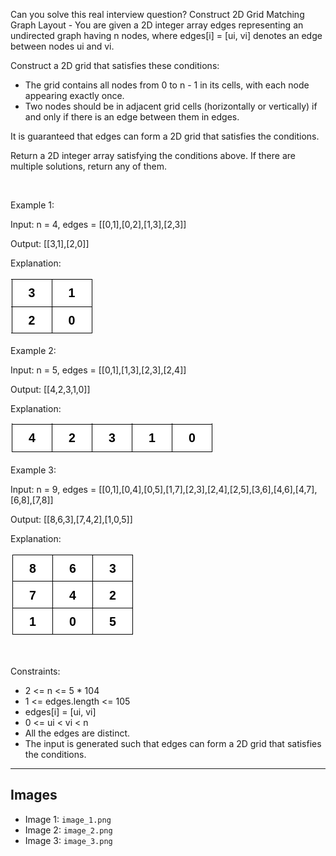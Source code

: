 Can you solve this real interview question? Construct 2D Grid Matching Graph Layout - You are given a 2D integer array edges representing an undirected graph having n nodes, where edges[i] = [ui, vi] denotes an edge between nodes ui and vi.

Construct a 2D grid that satisfies these conditions:

 * The grid contains all nodes from 0 to n - 1 in its cells, with each node appearing exactly once.
 * Two nodes should be in adjacent grid cells (horizontally or vertically) if and only if there is an edge between them in edges.

It is guaranteed that edges can form a 2D grid that satisfies the conditions.

Return a 2D integer array satisfying the conditions above. If there are multiple solutions, return any of them.

 

Example 1:

Input: n = 4, edges = [[0,1],[0,2],[1,3],[2,3]]

Output: [[3,1],[2,0]]

Explanation:

![Example 1](./image_1.png)

Example 2:

Input: n = 5, edges = [[0,1],[1,3],[2,3],[2,4]]

Output: [[4,2,3,1,0]]

Explanation:

![Example 2](./image_2.png)

Example 3:

Input: n = 9, edges = [[0,1],[0,4],[0,5],[1,7],[2,3],[2,4],[2,5],[3,6],[4,6],[4,7],[6,8],[7,8]]

Output: [[8,6,3],[7,4,2],[1,0,5]]

Explanation:

![Example 3](./image_3.png)

 

Constraints:

 * 2 <= n <= 5 * 104
 * 1 <= edges.length <= 105
 * edges[i] = [ui, vi]
 * 0 <= ui < vi < n
 * All the edges are distinct.
 * The input is generated such that edges can form a 2D grid that satisfies the conditions.

---

## Images

- Image 1: `image_1.png`
- Image 2: `image_2.png`
- Image 3: `image_3.png`
